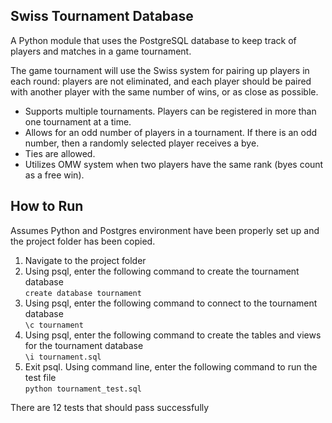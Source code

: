 <h2>Swiss Tournament Database</h2>
<p>A Python module that uses the PostgreSQL database to keep track of players and matches in a game tournament.</p>

<p>The game tournament will use the Swiss system for pairing up players in each round: players are not eliminated, and each player should be paired with another player with the same number of wins, or as close as possible.<p>

<ul>
	<li>Supports multiple tournaments. Players can be registered in more than one tournament at a time.</li>
	<li>Allows for an odd number of players in a tournament. If there is an odd number, then a randomly selected player receives a bye.</li>
	<li>Ties are allowed.</li>
	<li>Utilizes OMW system when two players have the same rank (byes count as a free win).</li>
</ul>

<h2>How to Run</h2>
Assumes Python and Postgres environment have been properly set up and the project folder has been copied.

<ol>
	<li>Navigate to the project folder</li>
	<li>Using psql, enter the following command to create the tournament database<br>
		<code>create database tournament</code></li>
	<li>Using psql, enter the following command to connect to the tournament database<br>
		<code>\c tournament</code></li>
	<li>Using psql, enter the following command to create the tables and views for the tournament database<br>
		<code>\i tournament.sql</code></li>
	<li>Exit psql. Using command line, enter the following command to run the test file<br>
		<code>python tournament_test.sql</code></li>
</ol>

<p>There are 12 tests that should pass successfully</p>

